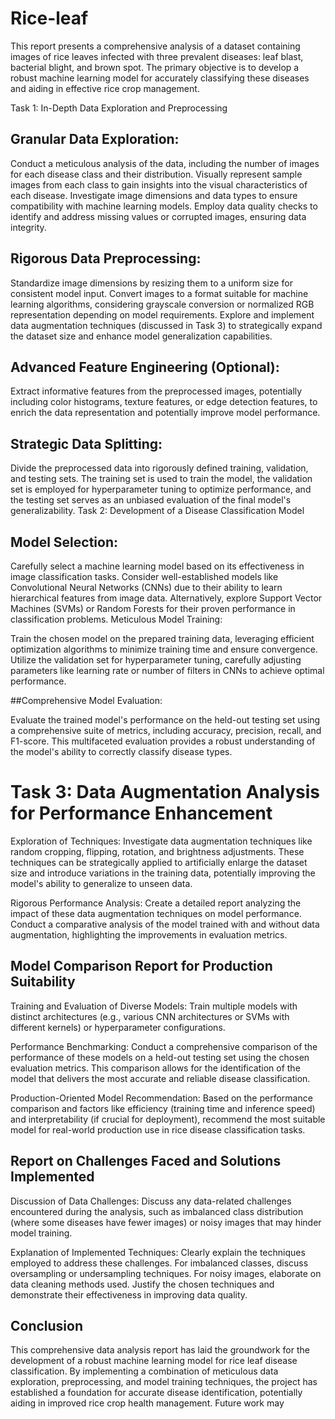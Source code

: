 # Rice-leaf
This report presents a comprehensive analysis of a dataset containing images of rice leaves infected with three prevalent diseases: leaf blast, bacterial blight, and brown spot. The primary objective is to develop a robust machine learning model for accurately classifying these diseases and aiding in effective rice crop management.

Task 1: In-Depth Data Exploration and Preprocessing

## Granular Data Exploration:

Conduct a meticulous analysis of the data, including the number of images for each disease class and their distribution.
Visually represent sample images from each class to gain insights into the visual characteristics of each disease.
Investigate image dimensions and data types to ensure compatibility with machine learning models.
Employ data quality checks to identify and address missing values or corrupted images, ensuring data integrity.

## Rigorous Data Preprocessing:

Standardize image dimensions by resizing them to a uniform size for consistent model input.
Convert images to a format suitable for machine learning algorithms, considering grayscale conversion or normalized RGB representation depending on model requirements.
Explore and implement data augmentation techniques (discussed in Task 3) to strategically expand the dataset size and enhance model generalization capabilities.

## Advanced Feature Engineering (Optional):

Extract informative features from the preprocessed images, potentially including color histograms, texture features, or edge detection features, to enrich the data representation and potentially improve model performance.

## Strategic Data Splitting:

Divide the preprocessed data into rigorously defined training, validation, and testing sets. The training set is used to train the model, the validation set is employed for hyperparameter tuning to optimize performance, and the testing set serves as an unbiased evaluation of the final model's generalizability.
Task 2: Development of a Disease Classification Model

## Model Selection:

Carefully select a machine learning model based on its effectiveness in image classification tasks.
Consider well-established models like Convolutional Neural Networks (CNNs) due to their ability to learn hierarchical features from image data. Alternatively, explore Support Vector Machines (SVMs) or Random Forests for their proven performance in classification problems.
Meticulous Model Training:

Train the chosen model on the prepared training data, leveraging efficient optimization algorithms to minimize training time and ensure convergence.
Utilize the validation set for hyperparameter tuning, carefully adjusting parameters like learning rate or number of filters in CNNs to achieve optimal performance.

##Comprehensive Model Evaluation:

Evaluate the trained model's performance on the held-out testing set using a comprehensive suite of metrics, including accuracy, precision, recall, and F1-score. This multifaceted evaluation provides a robust understanding of the model's ability to correctly classify disease types.
# Task 3: Data Augmentation Analysis for Performance Enhancement

Exploration of Techniques: Investigate data augmentation techniques like random cropping, flipping, rotation, and brightness adjustments. These techniques can be strategically applied to artificially enlarge the dataset size and introduce variations in the training data, potentially improving the model's ability to generalize to unseen data.

Rigorous Performance Analysis: Create a detailed report analyzing the impact of these data augmentation techniques on model performance. Conduct a comparative analysis of the model trained with and without data augmentation, highlighting the improvements in evaluation metrics.

## Model Comparison Report for Production Suitability

Training and Evaluation of Diverse Models: Train multiple models with distinct architectures (e.g., various CNN architectures or SVMs with different kernels) or hyperparameter configurations.

Performance Benchmarking: Conduct a comprehensive comparison of the performance of these models on a held-out testing set using the chosen evaluation metrics. This comparison allows for the identification of the model that delivers the most accurate and reliable disease classification.

Production-Oriented Model Recommendation: Based on the performance comparison and factors like efficiency (training time and inference speed) and interpretability (if crucial for deployment), recommend the most suitable model for real-world production use in rice disease classification tasks.

## Report on Challenges Faced and Solutions Implemented

Discussion of Data Challenges: Discuss any data-related challenges encountered during the analysis, such as imbalanced class distribution (where some diseases have fewer images) or noisy images that may hinder model training.

Explanation of Implemented Techniques: Clearly explain the techniques employed to address these challenges. For imbalanced classes, discuss oversampling or undersampling techniques. For noisy images, elaborate on data cleaning methods used. Justify the chosen techniques and demonstrate their effectiveness in improving data quality.

## Conclusion

This comprehensive data analysis report has laid the groundwork for the development of a robust machine learning model for rice leaf disease classification. By implementing a combination of meticulous data exploration, preprocessing, and model training techniques, the project has established a foundation for accurate disease identification, potentially aiding in improved rice crop health management. Future work may
